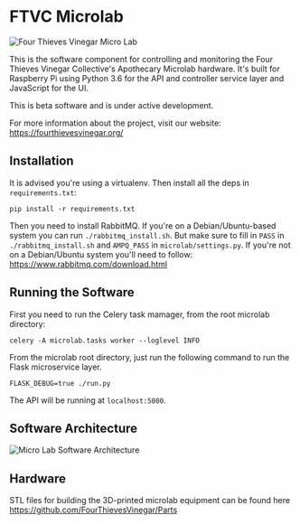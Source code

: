 # FTVC Microlab

![Four Thieves Vinegar Micro Lab](https://github.com/FourThievesVinegar/microlab/blob/master/images/4tvc.jpg)


This is the software component for controlling and monitoring the Four Thieves Vinegar Collective's Apothecary Microlab hardware. It's built for Raspberry Pi using Python 3.6 for the API and controller service layer and JavaScript for the UI.

This is beta software and is under active development.

For more information about the project, visit our website: https://fourthievesvinegar.org/

## Installation

It is advised you're using a virtualenv. Then install all the deps in `requirements.txt`:

    pip install -r requirements.txt

Then you need to install RabbitMQ. If you're on a Debian/Ubuntu-based system you can
run `./rabbitmq_install.sh`. But make sure to fill in `PASS` in `./rabbitmq_install.sh`
and `AMPQ_PASS` in `microlab/settings.py`. If you're not on a Debian/Ubuntu system
you'll need to follow: https://www.rabbitmq.com/download.html

## Running the Software

First you need to run the Celery task mamager, from the root microlab directory:

    celery -A microlab.tasks worker --loglevel INFO

From the microlab root directory, just run the following command to run the Flask microservice layer.

    FLASK_DEBUG=true ./run.py

The API will be running at `localhost:5000`.

## Software Architecture

![Micro Lab Software Architecture](https://github.com/FourThievesVinegar/microlab/blob/master/images/SWArch.png)

## Hardware

STL files for building the 3D-printed microlab equipment can be found here https://github.com/FourThievesVinegar/Parts

